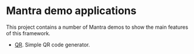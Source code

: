 # Mantra demo applications

This project contains a number of Mantra demos to show the main features of this framework.

* [QR](/qr/README.md). Simple QR code generator.